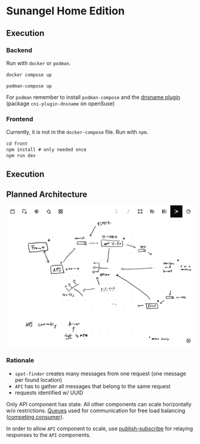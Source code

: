 # Sunangel Home Edition


## Execution

### Backend

Run with `docker` or `podman`.

```
docker compose up
```

```
podman-compose up
```

For `podman` remember to install `podman-compose` and the [dnsname plugin](https://github.com/containers/dnsname/tree/maig) (package `cni-plugin-dnsname` on openSuse)

### Frontend

Currently, it is not in the `docker-compose` file.
Run with `npm`.

```
cd front
npm install # only needed once
npm run dev
```

## Execution

## Planned Architecture

![arch](architecture.png)

### Rationale

- `spot-finder` creates many messages from one request (one message per found location)
- `API` has to gather all messages that belong to the same request
- requests identified w/ UUID

Only API component has state.
All other components can scale horizontally w/o restrictions.
[Queues](https://en.wikipedia.org/wiki/Message_queue) used for communication for free load balancing ([competing consumer](https://learn.microsoft.com/en-us/azure/architecture/patterns/competing-consumers)).

In order to allow `API` component to scale, use [publish-subscribe](https://learn.microsoft.com/en-us/azure/architecture/patterns/publisher-subscriber) for relaying responses to the `API` components.
